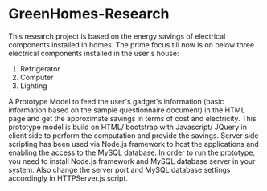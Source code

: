 # GreenHomes-Research
This research project is based on the energy savings of electrical components installed in homes. The prime focus till now is on below three electrical components installed in the user's house:

1. Refrigerator
2. Computer
3. Lighting

A Prototype Model to feed the user's gadget's information (basic information based on the sample questionnaire document) in the HTML page and get the approximate savings in terms of cost and electricity. This prototype model is build on HTML/ bootstrap with Javascript/ JQuery in client side to perform the computation and provide the savings. Server side scripting has been used via Node.js framework to host the applications and enabling the access to the MySQL database.
In order to run the prototype, you need to install Node.js framework and MySQL database server in your system. Also change the server port and MySQL database settings accordingly in HTTPServer.js script.
